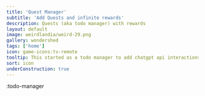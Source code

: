 ```yaml
---
title: 'Quest Manager'
subtitle: 'Add Quests and infinite rewards'
description: Quests (aka todo manager) with rewards
layout: default
image: weirdlandia/weird-29.png
gallery: wondershed
tags: ['home']
icon: game-icons:tv-remote
tooltip: This started as a todo manager to add chatgpt api interactions, but I got more interested in the reward, which started as a String but soon warranted its own api routes. I am looking forward to adding chatgpt interactions to the rewards!
sort: icon
underConstruction: true
---
```

:todo-manager